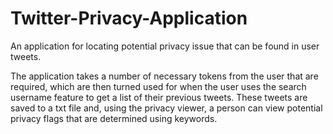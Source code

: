 # Twitter-Privacy-Application

An application for locating potential privacy issue that can be found in user tweets. 

The application takes a number of necessary tokens from the user that are required, which are then turned used for when the user
uses the search username feature to get a list of their previous tweets. These tweets are saved to a txt file and, using the privacy
viewer, a person can view potential privacy flags that are determined using keywords. 

